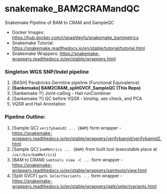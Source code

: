 # snakemake_BAM2CRAMandQC
Snakemake Pipeline of BAM to CRAM and SampleQC

* Docker Images: https://hub.docker.com/r/spashleyfu/snakemake_bammetrics
* Snakemake Tutorial: https://snakemake.readthedocs.io/en/stable/tutorial/tutorial.html
* Snakemake Wrappers: https://snakemake-wrappers.readthedocs.io/en/stable/wrappers.html

### Singleton WGS SNP/Indel pipeline

1. [BASH] Parabricks Germline pipeline (Functional Equivalence)
2. **[Sankemake] BAM2CRAM_splitGVCF_SampleQC (This Repo)**
3. [Sankemake ?!] Joint-calling - Hail runCombiner
4. [Sankemake ?!] QC before VQSR - kinship, sex check, and PCA
5. VQSR and Hail Annotation


### Pipeline Outline:

1. [Sample QC] `verifybamid2 ... {BAM}` form wrapper - https://snakemake-wrappers.readthedocs.io/en/stable/wrappers/verifybamid/verifybamid2.html
2. [Sample QC] `bamMetrics ... {BAM}` from built tool (executable place at `/usr/bin/bamMetrics`)
3. [BAM to CRAM] `samtools view -C ...` form wrapper - https://snakemake-wrappers.readthedocs.io/en/stable/wrappers/samtools/view.html
4. [Split GVCF] `gatk SelectVariants ...` form wrapper - https://snakemake-wrappers.readthedocs.io/en/stable/wrappers/gatk/selectvariants.html

